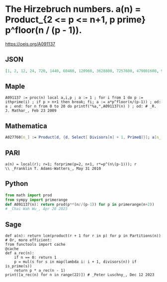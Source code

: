 # The Hirzebruch numbers\. a\(n\) \= Product\_\{2 <\= p <\= n\+1, p prime\} p^floor\(n / \(p \- 1\)\)\.
https://oeis.org/A091137
## JSON
```JSON
[1, 2, 12, 24, 720, 1440, 60480, 120960, 3628800, 7257600, 479001600, 958003200, 2615348736000, 5230697472000, 31384184832000, 62768369664000, 32011868528640000, 64023737057280000, 51090942171709440000, 102181884343418880000, 33720021833328230400000, 67440043666656460800000]
```
## Maple
```Maple
A091137 := proc(n) local a,i,p ; a := 1 ; for i from 1 do p := ithprime(i) ; if p > n+1 then break; fi; a := a*p^floor(n/(p-1)) ; od: a ; end: for n from 0 to 20 do printf("%a,",A091137(n) ) ; od: # _R. J. Mathar_, Feb 23 2009
```
## Mathematica
```Mathematica
A027760[n_] := Product[d, {d, Select[ Divisors[n] + 1, PrimeQ]}]; a[n_] := a[n] = A027760[n]*a[n-1]; a[0] = 1; Table[ a[n], {n, 0, 18}] (* _Jean-François Alcover_, Oct 04 2011 *)
```
## PARI
```PARI
a(n) = local(r); r=1; forprime(p=2, n+1, r*=p^(n\(p-1))); r
\\ _Franklin T. Adams-Watters_, May 31 2010
```
## Python
```Python
from math import prod
from sympy import primerange
def A091137(n): return prod(p**(n//(p-1)) for p in primerange(n+2))
# _Chai Wah Wu_, Apr 28 2023
```
## Sage
```Sage
def a(n): return lcm(product(r + 1 for r in p) for p in Partitions(n))
# Or, more efficient:
from functools import cache
@cache
def a_rec(n):
    if n == 0: return 1
    p = mul(s for s in map(lambda i: i + 1, divisors(n)) if is_prime(s))
    return p * a_rec(n - 1)
print([a_rec(n) for n in range(22)]) # _Peter Luschny_, Dec 12 2023
```
